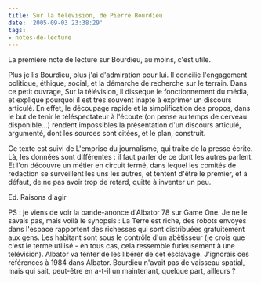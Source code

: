 ```yaml
---
title: Sur la télévision, de Pierre Bourdieu
date: '2005-09-03 23:38:29'
tags:
- notes-de-lecture
---
```


La première note de lecture sur Bourdieu, au moins, c'est utile. 
<!--more-->

Plus je lis Bourdieu, plus j'ai d'admiration pour lui. Il concilie l'engagement politique, éthique, social, et la démarche de recherche sur le terrain. Dans ce petit ouvrage, Sur la télévision, il dissèque le fonctionnement du média, et explique pourquoi il est très souvent inapte à exprimer un discours articulé. En effet, le découpage rapide et la simplification des propos, dans le but de tenir le téléspectateur à l'écoute (on pense au temps de cerveau disponible...) rendent impossibles la présentation d'un discours articulé, argumenté, dont les sources sont citées, et le plan, construit.

Ce texte est suivi de L'emprise du journalisme, qui traite de la presse écrite. Là, les données sont différentes : il faut parler de ce dont les autres parlent. Et l'on découvre un métier en circuit fermé, dans lequel les comités de rédaction se surveillent les uns les autres, et tentent d'être le premier, et à défaut, de ne pas avoir trop de retard, quitte à inventer un peu.

Ed. Raisons d'agir

PS : je viens de voir la bande-anonce d'Albator 78 sur Game One. Je ne le savais pas, mais voilà le synopsis : La Terre est riche, des robots envoyés dans l'espace rapportent des richesses qui sont distribuées gratuitement aux gens. Les habitant sont sous le contrôle d'un abêtisseur (je crois que c'est le terme utilisé - en tous cas, cela ressemble furieusement à une télévision). Albator va tenter de les libérer de cet esclavage.
J'ignorais ces références à 1984 dans Albator. Bourdieu n'avait pas de vaisseau spatial, mais qui sait, peut-être en a-t-il un maintenant, quelque part, ailleurs ?
